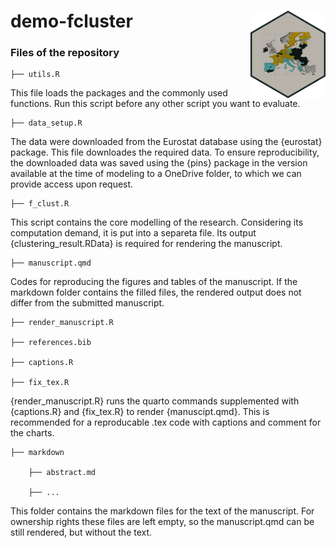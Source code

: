 # demo-fcluster <img src="logo.png" align="right" width="120" height="140" />

### Files of the repository

    ├── utils.R

This file loads the packages and the commonly used functions. Run this script before any other script you want to evaluate.

    ├── data_setup.R

The data were downloaded from the Eurostat database using the {eurostat} package. This file downloades the required data. To ensure reproducibility, the downloaded data was saved using the {pins} package in the version available at the time of modeling to a OneDrive folder, to which we can provide access upon request.

    ├── f_clust.R
    
This script contains the core modelling of the research. Considering its computation demand, it is put into a separeta file. Its output {clustering_result.RData} is required for rendering the manuscript.

    ├── manuscript.qmd
    
Codes for reproducing the figures and tables of the manuscript. If the markdown folder contains the filled files, the rendered output does not differ from the submitted manuscript.

    ├── render_manuscript.R
    
    ├── references.bib
    
    ├── captions.R
    
    ├── fix_tex.R
    
{render_manuscript.R} runs the quarto commands supplemented with {captions.R} and {fix_tex.R} to render {manuscipt.qmd}. This is recommended for a reproducable .tex code with captions and comment for the charts.

    ├── markdown

        ├── abstract.md
    
        ├── ...
    
This folder contains the markdown files for the text of the manuscript. For ownership rights these files are left empty, so the manuscript.qmd can be still rendered, but without the text.
